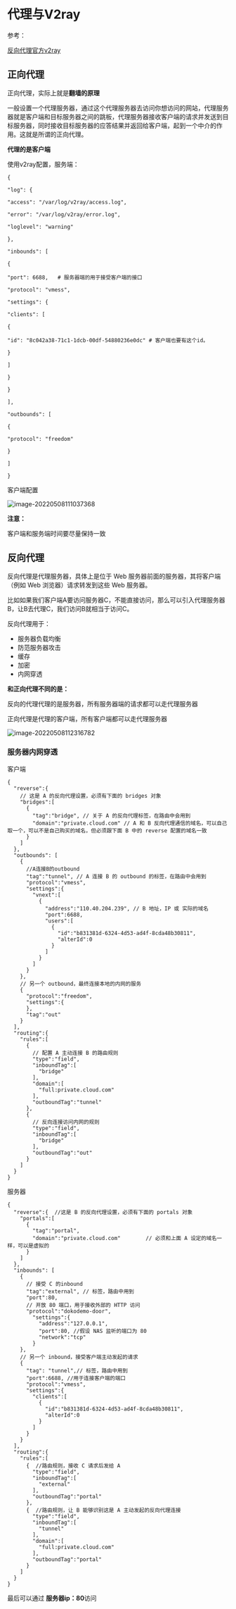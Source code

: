 # 代理与V2ray

参考：

[反向代理官方v2ray]( https://toutyrater.github.io/app/reverse.html)

## 正向代理

正向代理，实际上就是**翻墙的原理**

一般设置一个代理服务器，通过这个代理服务器去访问你想访问的网站，代理服务器就是客户端和目标服务器之间的跳板，代理服务器接收客户端的请求并发送到目标服务器，同时接收目标服务器的应答结果并返回给客户端，起到一个中介的作用。这就是所谓的正向代理。

**代理的是客户端**

使用v2ray配置，服务端：

```
{

"log": {

"access": "/var/log/v2ray/access.log",

"error": "/var/log/v2ray/error.log",

"loglevel": "warning"

},

"inbounds": [

{

"port": 6688,   # 服务器端的用于接受客户端的接口

"protocol": "vmess",

"settings": {

"clients": [

{

"id": "8c042a38-71c1-1dcb-00df-54880236e0dc" # 客户端也要有这个id。

}

]

}

}

],

"outbounds": [

{

"protocol": "freedom"

}

]

}
```

客户端配置

![image-20220508111037368](https://raw.githubusercontent.com/2892211452/MDing/master/v2ray与代理.md/0c2f43eb4956ada1f07e22e4d848938a.png)



**注意：**

客户端和服务端时间要尽量保持一致







## 反向代理

反向代理是代理服务器，具体上是位于 Web 服务器前面的服务器，其将客户端（例如 Web 浏览器）请求转发到这些 Web 服务器。

比如如果我们客户端A要访问服务器C，不能直接访问，那么可以引入代理服务器B，让B去代理C，我们访问B就相当于访问C。

反向代理用于：

- 服务器负载均衡
- 防范服务器攻击
- 缓存
- 加密
- 内网穿透





**和正向代理不同的是：**

反向的代理代理的是服务器，所有服务器端的请求都可以走代理服务器

正向代理是代理的客户端，所有客户端都可以走代理服务器

![image-20220508112316782](https://raw.githubusercontent.com/2892211452/MDing/master/v2ray与代理.md/4a451eb2a11a2a5e492df6b85db06d19.png)



### 服务器内网穿透

客户端

```
{  
  "reverse":{ 
    // 这是 A 的反向代理设置，必须有下面的 bridges 对象
    "bridges":[  
      {  
        "tag":"bridge", // 关于 A 的反向代理标签，在路由中会用到
        "domain":"private.cloud.com" // A 和 B 反向代理通信的域名，可以自己取一个，可以不是自己购买的域名，但必须跟下面 B 中的 reverse 配置的域名一致
      }
    ]
  },
  "outbounds": [
    {  
      //A连接B的outbound  
      "tag":"tunnel", // A 连接 B 的 outbound 的标签，在路由中会用到
      "protocol":"vmess",
      "settings":{  
        "vnext":[  
          {  
            "address":"110.40.204.239", // B 地址，IP 或 实际的域名
            "port":6688,
            "users":[  
              {  
                "id":"b831381d-6324-4d53-ad4f-8cda48b30811",
                "alterId":0
              }
            ]
          }
        ]
      }
    },
    // 另一个 outbound，最终连接本地的内网的服务 
    {  
      "protocol":"freedom",
      "settings":{  
      },
      "tag":"out"
    }    
  ],
  "routing":{   
    "rules":[  
      {  
        // 配置 A 主动连接 B 的路由规则
        "type":"field",
        "inboundTag":[  
          "bridge"
        ],
        "domain":[  
          "full:private.cloud.com"
        ],
        "outboundTag":"tunnel"
      },
      {  
        // 反向连接访问内网的规则
        "type":"field",
        "inboundTag":[  
          "bridge"
        ],
        "outboundTag":"out"
      }
    ]
  }
}
```

服务器

```
{  
  "reverse":{  //这是 B 的反向代理设置，必须有下面的 portals 对象
    "portals":[  
      {  
        "tag":"portal",
        "domain":"private.cloud.com"        // 必须和上面 A 设定的域名一样，可以是虚拟的
      }
    ]
  },
  "inbounds": [
    {  
      // 接受 C 的inbound
      "tag":"external", // 标签，路由中用到
      "port":80,
      // 开放 80 端口，用于接收外部的 HTTP 访问 
      "protocol":"dokodemo-door",
        "settings":{  
          "address":"127.0.0.1",
          "port":80, //假设 NAS 监听的端口为 80
          "network":"tcp"
        }
    },
    // 另一个 inbound，接受客户端主动发起的请求  
    {  
      "tag": "tunnel",// 标签，路由中用到
      "port":6688, //用于连接客户端的端口
      "protocol":"vmess",
      "settings":{  
        "clients":[  
          {  
            "id":"b831381d-6324-4d53-ad4f-8cda48b30811",
            "alterId":0
          }
        ]
      }
    }
  ],
  "routing":{  
    "rules":[  
      {  //路由规则，接收 C 请求后发给 A
        "type":"field",
        "inboundTag":[  
          "external"
        ],
        "outboundTag":"portal"
      },
      {  //路由规则，让 B 能够识别这是 A 主动发起的反向代理连接
        "type":"field",
        "inboundTag":[  
          "tunnel"
        ],
        "domain":[  
          "full:private.cloud.com"
        ],
        "outboundTag":"portal"
      }
    ]
  }
}
```



最后可以通过 **服务器ip：80**访问





